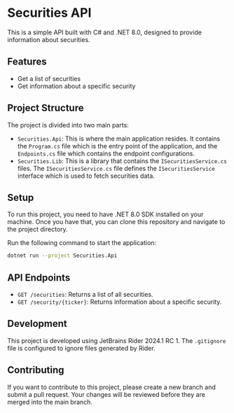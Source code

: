# Securities API

This is a simple API built with C# and .NET 8.0, designed to provide information about securities.

## Features

- Get a list of securities
- Get information about a specific security

## Project Structure

The project is divided into two main parts:

- `Securities.Api`: This is where the main application resides. It contains the `Program.cs` file which is the entry point of the application, and the `Endpoints.cs` file which contains the endpoint configurations.
- `Securities.Lib`: This is a library that contains the `ISecuritiesService.cs` files. The `ISecuritiesService.cs` file defines the `ISecuritiesService` interface which is used to fetch securities data.

## Setup

To run this project, you need to have .NET 8.0 SDK installed on your machine. Once you have that, you can clone this repository and navigate to the project directory.

Run the following command to start the application:

```bash
dotnet run --project Securities.Api
```

## API Endpoints

- `GET /securities`: Returns a list of all securities.
- `GET /security/{ticker}`: Returns information about a specific security.

## Development

This project is developed using JetBrains Rider 2024.1 RC 1. The `.gitignore` file is configured to ignore files generated by Rider.

## Contributing

If you want to contribute to this project, please create a new branch and submit a pull request. Your changes will be reviewed before they are merged into the main branch.